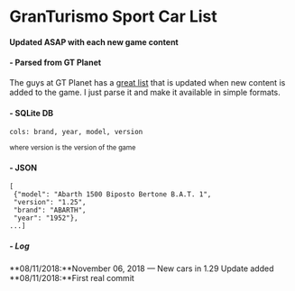 # GranTurismo Sport Car List
#### Updated ASAP with each new game content

#### - Parsed from GT Planet
The guys at GT Planet has a [great list](https://www.gtplanet.net/gran-turismo-sport-car-list/) that is updated when new content is added to the game. I just parse it and make it available in simple formats.


#### - SQLite DB

    cols: brand, year, model, version
<small>where version is the version of the game</small>

#### - JSON

    [
     {"model": "Abarth 1500 Biposto Bertone B.A.T. 1", 
     "version": "1.25", 
     "brand": "ABARTH", 
     "year": "1952"}, 
    ...]

##### - Log

**08/11/2018:**November 06, 2018 — New cars in 1.29 Update added
**08/11/2018:**First real commit
